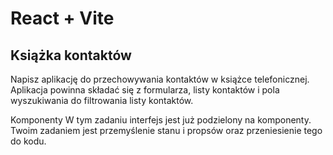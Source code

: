 # React + Vite

## Książka kontaktów
Napisz aplikację do przechowywania kontaktów w książce telefonicznej. Aplikacja powinna składać się z formularza, listy kontaktów i pola wyszukiwania do filtrowania listy kontaktów.



Komponenty
W tym zadaniu interfejs jest już podzielony na komponenty. Twoim zadaniem jest przemyślenie stanu i propsów oraz przeniesienie tego do kodu.
